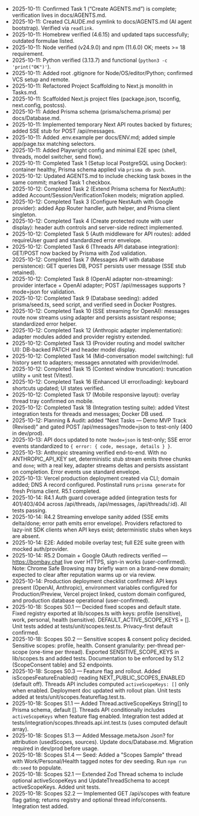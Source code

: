 - 2025-10-11: Confirmed Task 1 (“Create AGENTS.md”) is complete; verification lives in docs/AGENTS.md.
- 2025-10-11: Created CLAUDE.md symlink to docs/AGENTS.md (AI agent bootstrap). Verified via `readlink`.
- 2025-10-11: Homebrew verified (4.6.15) and updated taps successfully; outdated formulae listed.
- 2025-10-11: Node verified (v24.9.0) and npm (11.6.0) OK; meets >= 18 requirement.
- 2025-10-11: Python verified (3.13.7) and functional (`python3 -c 'print("OK")'`).
- 2025-10-11: Added root .gitignore for Node/OS/editor/Python; confirmed VCS setup and remote.
- 2025-10-11: Refactored Project Scaffolding to Next.js monolith in Tasks.md.
- 2025-10-11: Scaffolded Next.js project files (package.json, tsconfig, next.config, postcss).
- 2025-10-11: Added Prisma schema (prisma/schema.prisma) per docs/Database.md.
- 2025-10-11: Implemented temporary Next API routes backed by fixtures; added SSE stub for POST /api/messages.
- 2025-10-11: Added .env.example per docs/ENV.md; added simple app/page.tsx matching selectors.
- 2025-10-11: Added Playwright config and minimal E2E spec (shell, threads, model switcher, send flow).
- 2025-10-11: Completed Task 1 (Setup local PostgreSQL using Docker): container healthy, Prisma schema applied via `prisma db push`.
- 2025-10-12: Updated AGENTS.md to include checking task boxes in the same commit; marked Task 1 checkbox.
- 2025-10-12: Completed Task 2 (Extend Prisma schema for NextAuth): added Account/Session/VerificationToken models; migration applied.
- 2025-10-12: Completed Task 3 (Configure NextAuth with Google provider): added App Router handler, auth helper, and Prisma client singleton.
- 2025-10-12: Completed Task 4 (Create protected route with user display): header auth controls and server-side redirect implemented.
- 2025-10-12: Completed Task 5 (Auth middleware for API routes): added requireUser guard and standardized error envelope.
- 2025-10-12: Completed Task 6 (Threads API database integration): GET/POST now backed by Prisma with Zod validation.
- 2025-10-12: Completed Task 7 (Messages API with database persistence): GET queries DB, POST persists user message (SSE stub retained).
- 2025-10-12: Completed Task 8 (OpenAI adapter non-streaming): provider interface + OpenAI adapter; POST /api/messages supports ?mode=json for validation.
- 2025-10-12: Completed Task 9 (Database seeding): added prisma/seed.ts, seed script, and verified seed in Docker Postgres.
- 2025-10-12: Completed Task 10 (SSE streaming for OpenAI): messages route now streams using adapter and persists assistant response; standardized error helper.
- 2025-10-12: Completed Task 12 (Anthropic adapter implementation): adapter modules added and provider registry extended.
- 2025-10-12: Completed Task 13 (Provider routing and model switcher UI): DB-backed PATCH and header model display.
- 2025-10-12: Completed Task 14 (Mid-conversation model switching): full history sent to adapters; messages annotated with provider/model.
- 2025-10-12: Completed Task 15 (Context window truncation): truncation utility + unit test (Vitest).
- 2025-10-12: Completed Task 16 (Enhanced UI error/loading): keyboard shortcuts updated; UI states verified.
- 2025-10-12: Completed Task 17 (Mobile responsive layout): overlay thread tray confirmed on mobile.
- 2025-10-12: Completed Task 18 (Integration testing suite): added Vitest integration tests for threads and messages; Docker DB used.
- 2025-10-12: Planning & Audit: added “Next Tasks — Demo MVP Track (Revised)” and gated POST /api/messages?mode=json to test-only (400 in dev/prod).
- 2025-10-13: API docs updated to note `?mode=json` is test-only; SSE error events standardized to `{ error: { code, message, details } }`.
- 2025-10-13: Anthropic streaming verified end-to-end. With no ANTHROPIC_API_KEY set, deterministic stub stream emits three chunks and `done`; with a real key, adapter streams deltas and persists assistant on completion. Error events use standard envelope.
- 2025-10-13: Vercel production deployment created via CLI; domain added; DNS A record configured. Postinstall runs `prisma generate` for fresh Prisma client. R5.1 completed.
- 2025-10-14: R4.1 Auth guard coverage added (integration tests for 401/403/404 across /api/threads, /api/messages, /api/threads/:id). All tests passing.
- 2025-10-14: R4.2 Streaming envelope sanity added (SSE emits delta/done; error path emits error envelope). Providers refactored to lazy-init SDK clients when API keys exist; deterministic stubs when keys are absent.
- 2025-10-14: E2E: Added mobile overlay test; full E2E suite green with mocked auth/provider.
- 2025-10-14: R5.2 Domain + Google OAuth redirects verified — https://bombay.chat live over HTTPS, sign-in works (user-confirmed). Note: Chrome Safe Browsing may briefly warn on a brand-new domain; expected to clear after reputation warms up or via review.
- 2025-10-14: Production deployment checklist confirmed: API keys present (OpenAI, Anthropic), environment variables configured for Production/Preview, Vercel project linked, custom domain configured, and production database operational (user-confirmed).
- 2025-10-18: Scopes S0.1 — Decided fixed scopes and default state. Fixed registry exported at lib/scopes.ts with keys: profile (sensitive), work, personal, health (sensitive). DEFAULT_ACTIVE_SCOPE_KEYS = []. Unit tests added at tests/unit/scopes.test.ts. Privacy-first default confirmed.
- 2025-10-18: Scopes S0.2 — Sensitive scopes & consent policy decided. Sensitive scopes: profile, health. Consent granularity: per-thread per-scope (one-time per thread). Exported SENSITIVE_SCOPE_KEYS in lib/scopes.ts and added tests. Documentation to be enforced by S1.2 (ScopeConsent table) and S2 endpoints.
- 2025-10-18: Scopes S0.3 — Feature flag and rollout. Added isScopesFeatureEnabled() reading NEXT_PUBLIC_SCOPES_ENABLED (default off). Threads API includes computed `activeScopeKeys: []` only when enabled. Deployment doc updated with rollout plan. Unit tests added at tests/unit/scopes.featureflag.test.ts.
- 2025-10-18: Scopes S1.1 — Added Thread.activeScopeKeys String[] to Prisma schema, default []. Threads API conditionally includes `activeScopeKeys` when feature flag enabled. Integration test added at tests/integration/scopes.threads.api.int.test.ts (uses computed default array).
- 2025-10-18: Scopes S1.3 — Added Message.metaJson Json? for attribution (usedScopes, sources). Update docs/Database.md. Migration required in dev/prod before usage.
- 2025-10-18: Scopes S1.4 — Seed: Added a "Scopes Sample" thread with Work/Personal/Health tagged notes for dev seeding. Run `npm run db:seed` to populate.
- 2025-10-18: Scopes S2.1 — Extended Zod Thread schema to include optional activeScopeKeys and UpdateThreadSchema to accept activeScopeKeys. Added unit tests.
- 2025-10-18: Scopes S2.2 — Implemented GET /api/scopes with feature flag gating; returns registry and optional thread info/consents. Integration test added.
